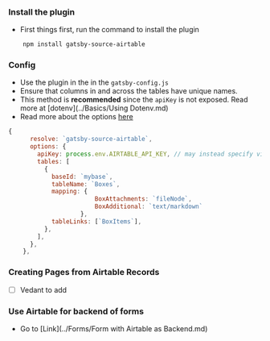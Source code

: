 ### Install the plugin
- First things first, run the command to install the plugin  
```bash
	npm install gatsby-source-airtable
```
    

### Config
- Use the plugin in the in the `gatsby-config.js`
- Ensure that columns in and across the tables have unique names.
- This method is **recommended** since the `apiKey` is not exposed. Read more at [dotenv](../Basics/Using Dotenv.md)
- Read more about the options [here](https://www.gatsbyjs.com/plugins/gatsby-source-airtable/)
```jsx
{
	  resolve: `gatsby-source-airtable`,
	  options: {
		apiKey: process.env.AIRTABLE_API_KEY, // may instead specify via env, see below
		tables: [
		  {
			baseId: `mybase`,
			tableName: `Boxes`,
			mapping: {
						BoxAttachments: `fileNode`,
						BoxAdditional: `text/markdown`
					},
			tableLinks: [`BoxItems`],
		  },
		],
	  },
	},
```
    
### Creating Pages from Airtable Records
-[ ] Vedant to add


### Use Airtable for backend of forms
- Go to [Link](../Forms/Form with Airtable as Backend.md)


